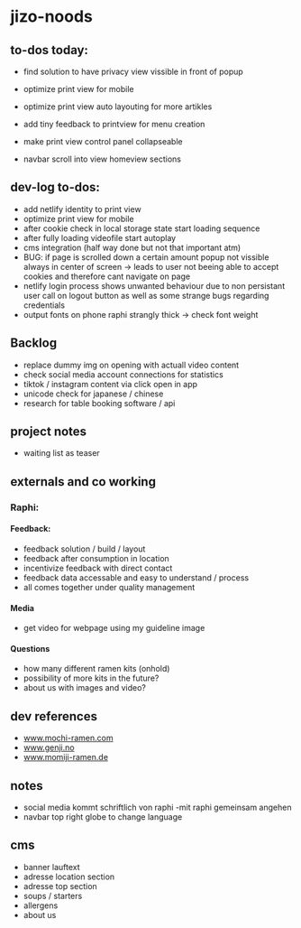 # jizo-noods

## to-dos today:

- find solution to have privacy view vissible in front of popup

- optimize print view for mobile
- optimize print view auto layouting for more artikles
- add tiny feedback to printview for menu creation
- make print view control panel collapseable
- navbar scroll into view homeview sections

## dev-log to-dos:

- add netlify identity to print view
- optimize print view for mobile
- after cookie check in local storage state start loading sequence
- after fully loading videofile start autoplay
- cms integration (half way done but not that important atm)
- BUG: if page is scrolled down a certain amount popup not vissible always in center of screen -> leads to user not beeing able to accept cookies and therefore cant navigate on page
- netlify login process shows unwanted behaviour due to non persistant user call on logout button as well as some strange bugs regarding credentials
- output fonts on phone raphi strangly thick -> check font weight

## Backlog

- replace dummy img on opening with actuall video content
- check social media account connections for statistics
- tiktok / instagram content via click open in app
- unicode check for japanese / chinese
- research for table booking software / api

## project notes

- waiting list as teaser

## externals and co working

### Raphi:

#### Feedback:

- feedback solution / build / layout
- feedback after consumption in location
- incentivize feedback with direct contact
- feedback data accessable and easy to understand / process
- all comes together under quality management

#### Media

- get video for webpage using my guideline image

#### Questions

- how many different ramen kits (onhold)
- possibility of more kits in the future?
- about us with images and video?

## dev references

- www.mochi-ramen.com
- www.genji.no
- www.momiji-ramen.de

## notes

- social media kommt schriftlich von raphi -mit raphi gemeinsam angehen
- navbar top right globe to change language

## cms

- banner lauftext
- adresse location section
- adresse top section
- soups / starters
- allergens
- about us
